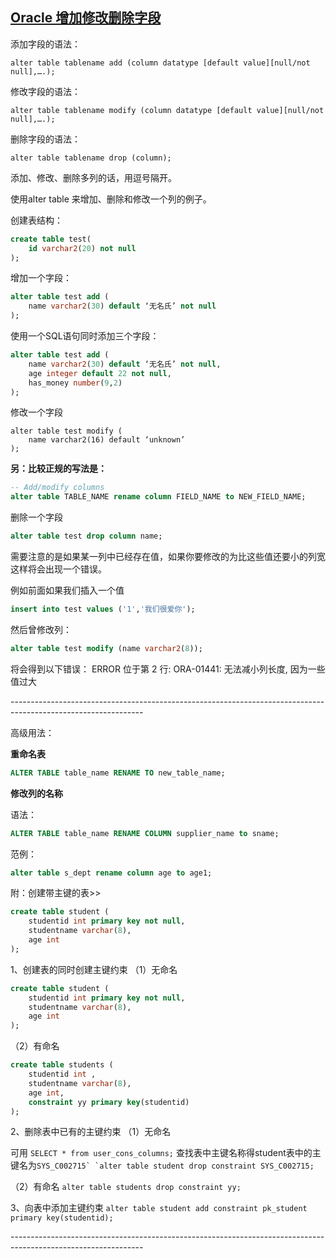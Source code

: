 ## [Oracle 增加修改删除字段](https://www.cnblogs.com/laipDIDI/articles/2615210.html)

添加字段的语法：

`alter table tablename add (column datatype [default value][null/not null],….);`

修改字段的语法：

`alter table tablename modify (column datatype [default value][null/not null],….);`

删除字段的语法：

`alter table tablename drop (column);`



添加、修改、删除多列的话，用逗号隔开。

使用alter table 来增加、删除和修改一个列的例子。

创建表结构：

```sql
create table test(
    id varchar2(20) not null
);
```

 

增加一个字段：

```sql
alter table test add (
    name varchar2(30) default ‘无名氏’ not null
);
```

 

使用一个SQL语句同时添加三个字段：

```sql
alter table test add (
    name varchar2(30) default ‘无名氏’ not null,
	age integer default 22 not null,
	has_money number(9,2)
);
```

 

修改一个字段

```
alter table test modify (
	name varchar2(16) default ‘unknown’
);
```

 

**另：比较正规的写法是：**

```sql
-- Add/modify columns 
alter table TABLE_NAME rename column FIELD_NAME to NEW_FIELD_NAME;
```

 

删除一个字段

```sql
alter table test drop column name;
```



需要注意的是如果某一列中已经存在值，如果你要修改的为比这些值还要小的列宽这样将会出现一个错误。

例如前面如果我们插入一个值

```sql
insert into test values ('1','我们很爱你');
```

然后曾修改列： 

```sql
alter table test modify (name varchar2(8));
```

将会得到以下错误：
ERROR 位于第 2 行:
ORA-01441: 无法减小列长度, 因为一些值过大

\---------------------------------------------------------------------------------------------------------------



高级用法：



**重命名表**

```sql
ALTER TABLE table_name RENAME TO new_table_name;
```

 

**修改列的名称**

语法：

```sql
ALTER TABLE table_name RENAME COLUMN supplier_name to sname;
```

范例：

```sql
alter table s_dept rename column age to age1;
```

 

附：创建带主键的表>>

```sql
create table student (
	studentid int primary key not null,
	studentname varchar(8),
	age int
);
```

 

1、创建表的同时创建主键约束
（1）无命名

```sql
create table student (
	studentid int primary key not null,
	studentname varchar(8),
	age int
);
```

（2）有命名

```sql
create table students (
	studentid int ,
	studentname varchar(8),
	age int,
	constraint yy primary key(studentid)
);
```

2、删除表中已有的主键约束
（1）无命名

可用 `SELECT * from user_cons_columns;`
查找表中主键名称得student表中的主键名为``SYS_C002715`
`alter table student drop constraint SYS_C002715;``

（2）有命名
`alter table students drop constraint yy;`

3、向表中添加主键约束
`alter table student add constraint pk_student primary key(studentid);`

\---------------------------------------------------------------------------------------------------------------
